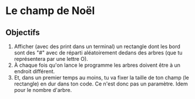 # Le champ de Noël

## Objectifs

1.	Afficher (avec des print dans un terminal) un rectangle dont les bord sont
	des "#" avec de réparti aléatoirement dedans des arbres (que tu représentera
	par une lettre O).
2. 	À chaque fois qu'on lance le programme les arbres doivent être à un endroit
	différent.
3.	Et, dans un premier temps au moins, tu va fixer la taille de ton champ (le
	rectangle) en dur dans ton code. Ce n'est donc pas un paramètre. Idem pour
	le nombre d'arbre.
